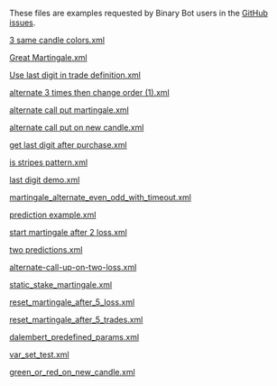 
These files are examples requested by Binary Bot users in the [GitHub issues](https://github.com/binary-com/binary-bot/issues).

[3 same candle colors.xml](/aminmarashi/09d5aa04eef3bd372264da6044355805/raw/3%2520same%2520candle%2520colors.xml)

[Great Martingale.xml](/aminmarashi/09d5aa04eef3bd372264da6044355805/raw/Greate%2520Martingale.xml)

[Use last digit in trade definition.xml](/aminmarashi/09d5aa04eef3bd372264da6044355805/raw/Use%2520last%2520digit%2520in%2520trade%2520definition.xml)

[alternate 3 times then change order (1).xml](/aminmarashi/09d5aa04eef3bd372264da6044355805/raw/alternate%25203%2520times%2520then%2520change%2520order%2520(1).xml)

[alternate call put martingale.xml](/aminmarashi/09d5aa04eef3bd372264da6044355805/raw/alternate%2520call%2520put%2520martingale.xml)

[alternate call put on new candle.xml](/aminmarashi/09d5aa04eef3bd372264da6044355805/raw/alternate%2520call%2520put%2520on%2520new%2520candle.xml)

[get last digit after purchase.xml](/aminmarashi/09d5aa04eef3bd372264da6044355805/raw/get%2520last%2520digit%2520after%2520purchase.xml)

[is stripes pattern.xml](/aminmarashi/09d5aa04eef3bd372264da6044355805/raw/is%2520stripes%2520pattern.xml)

[last digit demo.xml](/aminmarashi/09d5aa04eef3bd372264da6044355805/raw/last%2520digit%2520demo.xml)

[martingale_alternate_even_odd_with_timeout.xml](/aminmarashi/09d5aa04eef3bd372264da6044355805/raw/martingale_alternate_even_odd_with_timeout.xml)

[prediction example.xml](/aminmarashi/09d5aa04eef3bd372264da6044355805/raw/prediction%2520example.xml)

[start martingale after 2 loss.xml](/aminmarashi/09d5aa04eef3bd372264da6044355805/raw/start%2520martingale%2520after%25202%2520loss.xml)

[two predictions.xml](/aminmarashi/09d5aa04eef3bd372264da6044355805/raw/two%2520predictions.xml)

[alternate-call-up-on-two-loss.xml](/aminmarashi/09d5aa04eef3bd372264da6044355805/raw/alternate-call-up-on-two-loss.xml)

[static_stake_martingale.xml](/aminmarashi/09d5aa04eef3bd372264da6044355805/raw/static_stake_martingale.xml)

[reset_martingale_after_5_loss.xml](/aminmarashi/09d5aa04eef3bd372264da6044355805/raw/reset_martingale_after_5_loss.xml)

[reset_martingale_after_5_trades.xml](/aminmarashi/09d5aa04eef3bd372264da6044355805/raw/reset_martingale_after_5_trades.xml)

[dalembert_predefined_params.xml](/aminmarashi/09d5aa04eef3bd372264da6044355805/raw/dalembert_predefined_params.xml)

[var_set_test.xml](/aminmarashi/09d5aa04eef3bd372264da6044355805/raw/var_set_test.xml)

[green_or_red_on_new_candle.xml](/aminmarashi/09d5aa04eef3bd372264da6044355805/raw/green_or_red_on_new_candle.xml)
